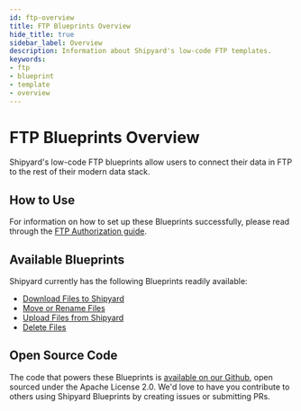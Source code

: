 ```yaml
---
id: ftp-overview
title: FTP Blueprints Overview
hide_title: true
sidebar_label: Overview
description: Information about Shipyard's low-code FTP templates.
keywords:
- ftp
- blueprint
- template
- overview
---
```


# FTP Blueprints Overview

Shipyard's low-code FTP blueprints allow users to connect their data in FTP to the rest of their modern data stack.


## How to Use
For information on how to set up these Blueprints successfully, please read through the [FTP Authorization guide](ftp-authorization.md).


## Available Blueprints
Shipyard currently has the following Blueprints readily available:

- [Download Files to Shipyard](ftp-download-files.md)
- [Move or Rename Files](ftp-move-or-rename-files.md)
- [Upload Files from Shipyard](ftp-upload-files.md)
- [Delete Files](ftp-remove-files.md)

## Open Source Code
The code that powers these Blueprints is [available on our Github](https://github.com/shipyardapp/shipyard-blueprints/tree/main/shipyard_blueprints/ftp), open sourced under the Apache License 2.0. We'd love to have you contribute to others using Shipyard Blueprints by creating issues or submitting PRs.